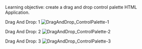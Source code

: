 Learning objective: create a drag and drop control palette HTML Application.

Drag And Drop: 1
![DragAndDrop_ControlPalette-1](https://user-images.githubusercontent.com/18122083/235375290-776b2df2-9666-4395-9813-c705da040aa4.png)

Drag And Drop: 2
![DragAndDrop_ControlPalette-2](https://user-images.githubusercontent.com/18122083/235375293-9858dea6-fed8-4ca1-a641-6f453374a74e.png)


Drag And Drop: 3
![DragAndDrop_ControlPalette-3](https://user-images.githubusercontent.com/18122083/235375295-fbed413d-0fff-456b-9ee0-917750f831d2.png)

